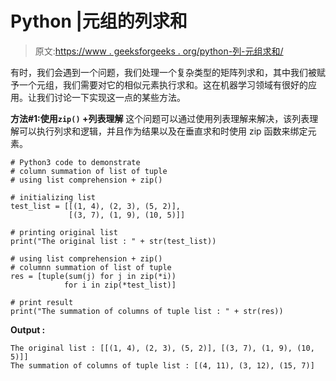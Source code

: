 # Python |元组的列求和

> 原文:[https://www . geeksforgeeks . org/python-列-元组求和/](https://www.geeksforgeeks.org/python-column-summation-of-tuples/)

有时，我们会遇到一个问题，我们处理一个复杂类型的矩阵列求和，其中我们被赋予一个元组，我们需要对它的相似元素执行求和。这在机器学习领域有很好的应用。让我们讨论一下实现这一点的某些方法。

**方法#1:使用`zip()` +列表理解**
这个问题可以通过使用列表理解来解决，该列表理解可以执行列求和逻辑，并且作为结果以及在垂直求和时使用 zip 函数来绑定元素。

```
# Python3 code to demonstrate
# column summation of list of tuple
# using list comprehension + zip()

# initializing list 
test_list = [[(1, 4), (2, 3), (5, 2)],
             [(3, 7), (1, 9), (10, 5)]]

# printing original list
print("The original list : " + str(test_list))

# using list comprehension + zip()
# columnn summation of list of tuple
res = [tuple(sum(j) for j in zip(*i))
            for i in zip(*test_list)]

# print result
print("The summation of columns of tuple list : " + str(res))
```

**Output :**

```
The original list : [[(1, 4), (2, 3), (5, 2)], [(3, 7), (1, 9), (10, 5)]]
The summation of columns of tuple list : [(4, 11), (3, 12), (15, 7)]

```
